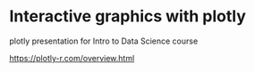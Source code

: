 # Interactive graphics with plotly
plotly presentation for Intro to Data Science course

https://plotly-r.com/overview.html
